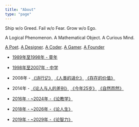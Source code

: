 ```yaml
---
title: "About"
type: "page"
---
```


Ship w/o Greed. Fail w/o Fear. Grow w/o Ego.

A Logical Phenomenon. A Mathematical Object. A Curious Mind. 

[A Poet](../poems). [A Designer](../design). [A Coder](../code). [A Gamer](../games). [A Founder](https://albert.com.cn)

- [1989年至1998年 - 童年](../keyin)

- [1998年至2007年 - 中学](../sui)

- 2008年 - [《诗行记》](../tripasapoet/) [《人类的进化》](../humanevolution/) [《存在的价值》](../valueofliving/)

- 2014年 - [《论人与人的差别》](../diff/) [《今年25岁》](../25/) [《自然而然》](../naturally/)

- [2016年 - ~2024年 -《论教学》](../edu/)
- [2018年 - ~2026年 -《论人生》](../life/)
- [2019年 - ~2029年 -《论智力》](../intel/)

